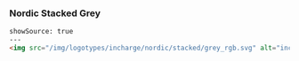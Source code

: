 ### Nordic Stacked Grey

```html
showSource: true
---
<img src="/img/logotypes/incharge/nordic/stacked/grey_rgb.svg" alt="incharge_nordic_stacked_grey_rgb" />
```
